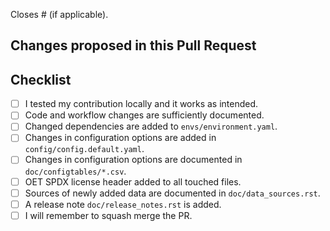 Closes # (if applicable).

## Changes proposed in this Pull Request


## Checklist

<!-- Remove what doesn't apply. -->

- [ ] I tested my contribution locally and it works as intended.
- [ ] Code and workflow changes are sufficiently documented.
- [ ] Changed dependencies are added to `envs/environment.yaml`.
- [ ] Changes in configuration options are added in `config/config.default.yaml`.
- [ ] Changes in configuration options are documented in `doc/configtables/*.csv`.
- [ ] OET SPDX license header added to all touched files.
- [ ] Sources of newly added data are documented in `doc/data_sources.rst`.
- [ ] A release note `doc/release_notes.rst` is added.
- [ ] I will remember to squash merge the PR.
